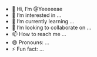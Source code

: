 - 👋 Hi, I’m @Yeeeeeae
- 👀 I’m interested in ...
- 🌱 I’m currently learning ...
- 💞️ I’m looking to collaborate on ...
- 📫 How to reach me ...
- 😄 Pronouns: ...
- ⚡ Fun fact: ...

<!---
Yeeeeeae/Yeeeeeae is a ✨ special ✨ repository because its `README.md` (this file) appears on your GitHub profile.
You can click the Preview link to take a look at your changes.
--->

